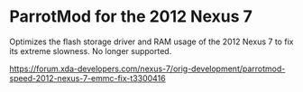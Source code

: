 # ParrotMod for the 2012 Nexus 7
Optimizes the flash storage driver and RAM usage of the 2012 Nexus 7 to fix its extreme slowness. 
No longer supported.

https://forum.xda-developers.com/nexus-7/orig-development/parrotmod-speed-2012-nexus-7-emmc-fix-t3300416
